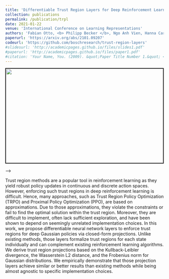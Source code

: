```yaml
---
title: 'Differentiable Trust Region Layers for Deep Reinforcement Learning'
collection: publications
permalink: /publication/trpl
date: 2021-01-22
venue: 'International Conference on Learning Representations'
authors: 'Fabian Otto, <b> Philipp Becker </b>, Ngo Anh Vien, Hanna Carolin Ziesche, Gerhard Neumann'
paperurl: 'https://arxiv.org/abs/2101.09207'
codeurl: 'https://github.com/boschresearch/trust-region-layers'
#slidesurl: 'http://academicpages.github.io/files/slides1.pdf'
#paperurl: 'http://academicpages.github.io/files/paper1.pdf'
#citation: 'Your Name, You. (2009). &quot;Paper Title Number 1.&quot; <i>Journal 1</i>. 1(1).'
---
```


<!-->
<p>
<img style="display:block; margin-left: auto; margin-right: auto;" src="https://pbecker93.github.io/images/500x300.png" width="500px" height="300px" border="2px solid #bbb"> 
</p>
-->

<p>
Trust region methods are a popular tool in reinforcement learning as they yield robust policy updates in continuous and discrete action spaces. However, enforcing such trust regions in deep reinforcement learning is difficult. Hence, many approaches, such as Trust Region Policy Optimization (TRPO) and Proximal Policy Optimization (PPO), are based on approximations. Due to those approximations, they violate the constraints or fail to find the optimal solution within the trust region. Moreover, they are difficult to implement, often lack sufficient exploration, and have been shown to depend on seemingly unrelated implementation choices. In this work, we propose differentiable neural network layers to enforce trust regions for deep Gaussian policies via closed-form projections. Unlike existing methods, those layers formalize trust regions for each state individually and can complement existing reinforcement learning algorithms. We derive trust region projections based on the Kullback-Leibler divergence, the Wasserstein L2 distance, and the Frobenius norm for Gaussian distributions. We empirically demonstrate that those projection layers achieve similar or better results than existing methods while being almost agnostic to specific implementation choices.
</p>